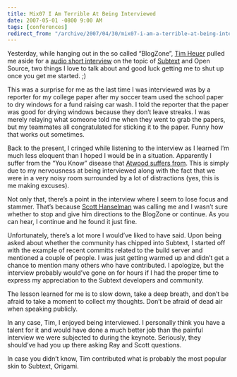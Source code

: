 ```yaml
---
title: Mix07 I Am Terrible At Being Interviewed
date: 2007-05-01 -0800 9:00 AM
tags: [conferences]
redirect_from: "/archive/2007/04/30/mix07-i-am-a-terrible-at-being-interviewed.aspx/"
---
```


Yesterday, while hanging out in the so called “BlogZone”, [Tim
Heuer](http://www.timheuer.com/blog/) pulled me aside for a [audio short
interview](http://s3.amazonaws.com/timcast/MIX07-PhilHaack.mp3) on the
topic of [Subtext](http://subtextproject.com/) and Open Source, two
things I love to talk about and good luck getting me to shut up once you
get me started. ;)

This was a surprise for me as the last time I was interviewed was by a
reporter for my college paper after my soccer team used the school paper
to dry windows for a fund raising car wash. I told the reporter that the
paper was good for drying windows because they don’t leave streaks. I
was merely relaying what someone told me when they went to grab the
papers, but my teammates all congratulated for sticking it to the paper.
Funny how that works out sometimes.

Back to the present, I cringed while listening to the interview as I
learned I’m much less eloquent than I hoped I would be in a situation.
Apparently I suffer from the “You Know” disease that [Atwood suffers
from](http://www.codinghorror.com/blog/archives/000847.html#comments).
This is simply due to my nervousness at being interviewed along with the
fact that we were in a very noisy room surrounded by a lot of
distractions (yes, this is me making excuses).

Not only that, there’s a point in the interview where I seem to lose
focus and stammer. That’s because [Scott
Hanselman](http://hanselman.com/blog/) was calling me and I wasn’t sure
whether to stop and give him directions to the BlogZone or continue. As
you can hear, I continue and he found it just fine.

Unfortunately, there’s a lot more I would’ve liked to have said. Upon
being asked about whether the community has chipped into Subtext, I
started off with the example of recent committs related to the build
server and mentioned a couple of people. I was just getting warmed up
and didn’t get a chance to mention many others who have contributed. I
apologize, but the interview probably would’ve gone on for hours if I
had the proper time to express my appreciation to the Subtext developers
and community.

The lesson learned for me is to slow down, take a deep breath, and don’t
be afraid to take a moment to collect my thoughts. Don’t be afraid of
dead air when speaking publicly.

In any case, Tim, I enjoyed being interviewed. I personally think you
have a talent for it and would have done a much better job than the
painful interview we were subjected to during the keynote. Seriously,
they should’ve had you up there asking Ray and Scott questions.

In case you didn’t know, Tim contributed what is probably the most
popular skin to Subtext, Origami.

